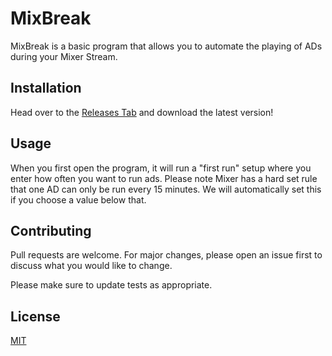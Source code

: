 # MixBreak

MixBreak is a basic program that allows you to automate the playing of ADs during your Mixer Stream.

## Installation

Head over to the [Releases Tab](https://github.com/NickParks/MixBreak/releases) and download the latest version!

## Usage
When you first open the program, it will run a "first run" setup where you enter how often you want to run ads. Please note Mixer has a hard set rule that one AD can only be run every 15 minutes. We will automatically set this if you choose a value below that.

## Contributing
Pull requests are welcome. For major changes, please open an issue first to discuss what you would like to change.

Please make sure to update tests as appropriate.

## License
[MIT](https://choosealicense.com/licenses/mit/)